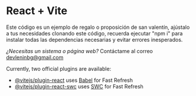 # React + Vite

Este código es un ejemplo de regalo o proposición de san valentín, ajústalo a tus necesidades clonando este código, recuerda ejecutar "npm i" para instalar todas las dependencias necesarias y evitar errores inesperados.

*¿Necesitas un sistema o página web?*
Contáctame al correo devleninbg@gmail.com

Currently, two official plugins are available:

- [@vitejs/plugin-react](https://github.com/vitejs/vite-plugin-react/blob/main/packages/plugin-react/README.md) uses [Babel](https://babeljs.io/) for Fast Refresh
- [@vitejs/plugin-react-swc](https://github.com/vitejs/vite-plugin-react-swc) uses [SWC](https://swc.rs/) for Fast Refresh
